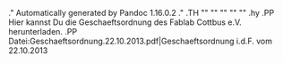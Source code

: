 .\" Automatically generated by Pandoc 1.16.0.2
.\"
.TH "" "" "" "" ""
.hy
.PP
Hier kannst Du die Geschaeftsordnung des Fablab Cottbus e.V.
herunterladen.
.PP
Datei:Geschaeftsordnung.22.10.2013.pdf|Geschaeftsordnung i.d.F.
vom 22.10.2013
